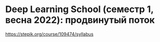 # Deep Learning School (семестр 1, весна 2022): продвинутый поток
https://stepik.org/course/109474/syllabus
